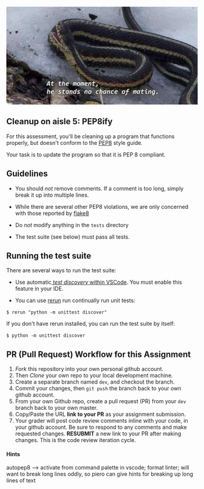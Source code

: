 <p align="center">
  <img src=logo.jpg/>
</p>

## Cleanup on aisle 5: PEP8ify
For this assessment, you'll be cleaning up a program that functions properly,
but doesn't conform to the [PEP8](https://www.python.org/dev/peps/pep-0008/)
style guide. 

Your task is to update the program so that it is PEP 8 compliant. 

## Guidelines

- You should *not* remove comments. If a comment is too long, simply break it up into multiple lines.

- While there are several other PEP8 violations, we are only concerned with those reported by [flake8](http://flake8.pycqa.org/en/latest/)

- Do *not* modify anything in the `tests` directory

- The test suite (see below) must pass all tests.

## Running the test suite
There are several ways to run the test suite:

- Use automatic[ _test discovery_ within VSCode](https://code.visualstudio.com/docs/python/unit-testing).  You must enable this feature in your IDE.

- You can use [rerun](https://pypi.org/project/rerun/) run continually run unit tests:

```console
$ rerun "python -m unittest discover"
```

If you don't have rerun installed, you can run the test suite by itself:
```console
$ python -m unittest discover
```

## PR (Pull Request) Workflow for this Assignment
1. *Fork* this repository into your own personal github account.
2. Then *Clone* your own repo to your local development machine.
3. Create a separate branch named `dev`, and checkout the branch.
5. Commit your changes, then `git push` the branch back to your own github account.
5. From your own Github repo, create a pull request (PR) from your `dev` branch back to your own master.
6. Copy/Paste the URL **link to your PR** as your assignment submission.
7. Your grader will post code review comments inline with your code, in your github account. Be sure to respond to any comments and make requested changes. **RESUBMIT** a new link to your PR after making changes.  This is the code review iteration cycle.

#### Hints
autopep8 —> activate from command palette in vscode; format linter; will want to break long lines oddly, so piero can give hints for breaking up long lines of text 